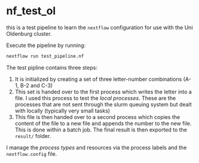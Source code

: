 # nf_test_ol

this is a test pipeline to learn the `nextflow` configuration for use with the Uni Oldenburg cluster.

Execute the pipeline by running:

```sh
nextflow run test_pipeline.nf
```

The test pipline contains three steps:

1. It is initialized by creating a set of three letter-number combinations (A-1, B-2 and C-3)
2. This set is handed over to the first process which writes the letter into a file. I used this process to test the *local processes*. These are the processes that are not sent through the slurm queuing system but dealt with locally (typically very small tasks)
3. This file is then handed over to a second process which copies the content of the file to a new file and appends the number to the new file. This is done within a batch job. The final result is then exported to the `result/` folder.

I manage the *process types* and resources via the process labels and the `nextflow.config` file. 